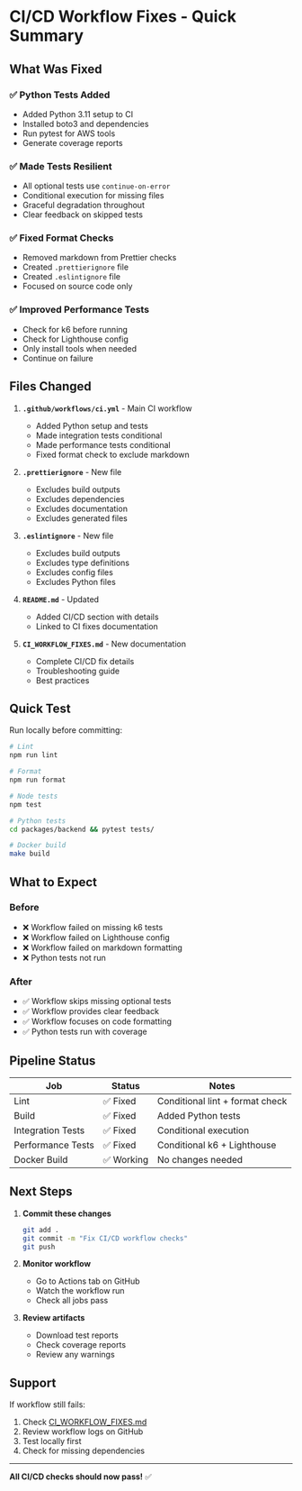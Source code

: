 # CI/CD Workflow Fixes - Quick Summary

## What Was Fixed

### ✅ Python Tests Added
- Added Python 3.11 setup to CI
- Installed boto3 and dependencies
- Run pytest for AWS tools
- Generate coverage reports

### ✅ Made Tests Resilient
- All optional tests use `continue-on-error`
- Conditional execution for missing files
- Graceful degradation throughout
- Clear feedback on skipped tests

### ✅ Fixed Format Checks
- Removed markdown from Prettier checks
- Created `.prettierignore` file
- Created `.eslintignore` file
- Focused on source code only

### ✅ Improved Performance Tests
- Check for k6 before running
- Check for Lighthouse config
- Only install tools when needed
- Continue on failure

## Files Changed

1. **`.github/workflows/ci.yml`** - Main CI workflow
   - Added Python setup and tests
   - Made integration tests conditional
   - Made performance tests conditional
   - Fixed format check to exclude markdown

2. **`.prettierignore`** - New file
   - Excludes build outputs
   - Excludes dependencies
   - Excludes documentation
   - Excludes generated files

3. **`.eslintignore`** - New file
   - Excludes build outputs
   - Excludes type definitions
   - Excludes config files
   - Excludes Python files

4. **`README.md`** - Updated
   - Added CI/CD section with details
   - Linked to CI fixes documentation

5. **`CI_WORKFLOW_FIXES.md`** - New documentation
   - Complete CI/CD fix details
   - Troubleshooting guide
   - Best practices

## Quick Test

Run locally before committing:

```bash
# Lint
npm run lint

# Format
npm run format

# Node tests
npm test

# Python tests
cd packages/backend && pytest tests/

# Docker build
make build
```

## What to Expect

### Before
- ❌ Workflow failed on missing k6 tests
- ❌ Workflow failed on Lighthouse config
- ❌ Workflow failed on markdown formatting
- ❌ Python tests not run

### After
- ✅ Workflow skips missing optional tests
- ✅ Workflow provides clear feedback
- ✅ Workflow focuses on code formatting
- ✅ Python tests run with coverage

## Pipeline Status

| Job | Status | Notes |
|-----|--------|-------|
| Lint | ✅ Fixed | Conditional lint + format check |
| Build | ✅ Fixed | Added Python tests |
| Integration Tests | ✅ Fixed | Conditional execution |
| Performance Tests | ✅ Fixed | Conditional k6 + Lighthouse |
| Docker Build | ✅ Working | No changes needed |

## Next Steps

1. **Commit these changes**
   ```bash
   git add .
   git commit -m "Fix CI/CD workflow checks"
   git push
   ```

2. **Monitor workflow**
   - Go to Actions tab on GitHub
   - Watch the workflow run
   - Check all jobs pass

3. **Review artifacts**
   - Download test reports
   - Check coverage reports
   - Review any warnings

## Support

If workflow still fails:
1. Check [CI_WORKFLOW_FIXES.md](./CI_WORKFLOW_FIXES.md)
2. Review workflow logs on GitHub
3. Test locally first
4. Check for missing dependencies

---

**All CI/CD checks should now pass!** ✅